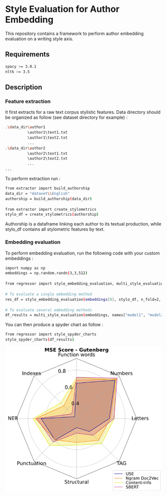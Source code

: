 # Style Evaluation for Author Embedding
This repository contains a framework to perform author embedding evaluation on a writing style axis.

## Requirements
```bash
spacy >= 3.0.1
nltk >= 3.5
```

## Description
### Feature extraction
It first extracts for a raw text corpus stylistic features. Data directory should be organized as follow (see dataset directory for example) :

```bash
.\data_dir\author1
          \author1\text1.txt
          \author1\text2.txt
          ...
.\data_dir\author2
          \author2\text1.txt
          \author2\text2.txt
          ...
...        
```

To perform extraction run :

```bash
from extractor import build_authorship
data_dir = "dataset\\English"
authorship = build_authorship(data_dir)

from extractor import create_stylometrics
stylo_df = create_stylometrics(authorship)
```

Authorship is a dataframe linking each author to its textual production, while stylo_df contains all stylometric features by text.

### Embedding evaluation
To perform embedding evaluation, run the following code with your custom embeddings :

```bash
import numpy as np
embeddings = np.random.randn(3,3,512)

from regressor import style_embedding_evaluation, multi_style_evaluation

# To evaluate a single embedding method
res_df = style_embedding_evaluation(embeddings[0], stylo_df, n_fold=2, output="agg")

# To evaluate several embedding methods
df_results = multi_style_evaluation(embeddings, names["model1", "model2", "model3"], features=stylo_df, n_fold=2)
```

You can then produce a spyder chart as follow : 
```bash
from regressor import style_spyder_charts
style_spyder_charts(df_results)
```

![Alt text](image/spyder_chart.png?raw=true "Spyder chart example")

